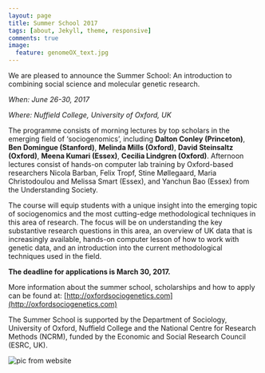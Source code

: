 ```yaml
---
layout: page
title: Summer School 2017
tags: [about, Jekyll, theme, responsive]
comments: true
image:
  feature: genomeOX_text.jpg
---
```



We are pleased to announce the Summer School: An introduction to combining social science and molecular genetic research.

*When: June 26-30, 2017*

*Where: Nuffield College, University of Oxford, UK*

 
The programme consists of morning lectures by top scholars in the emerging field of ‘sociogenomics’, including **Dalton Conley (Princeton)**, **Ben Domingue (Stanford)**, **Melinda Mills (Oxford)**, **David Steinsaltz (Oxford)**, **Meena Kumari (Essex)**, **Cecilia Lindgren (Oxford)**. Afternoon lectures consist of hands-on computer lab training by Oxford-based researchers Nicola Barban, Felix Tropf, Stine Møllegaard, Maria Christodoulou and Melissa Smart (Essex), and Yanchun Bao (Essex) from the Understanding Society.
 
The course will equip students with a unique insight into the emerging topic of sociogenomics and the most cutting-edge methodological techniques in this area of research. The focus will be on understanding the key substantive research questions in this area, an overview of UK data that is increasingly available, hands-on computer lesson of how to work with genetic data, and an introduction into the current methodological techniques used in the field.
 
 
**The deadline for applications is March 30, 2017.**
 
More information about the summer school, scholarships and how to apply can be found at: [http://oxfordsociogenetics.com](http://oxfordsociogenetics.com)
 
The Summer School is supported by the Department of Sociology, University of Oxford, Nuffield College and the National Centre for Research Methods (NCRM), funded by the Economic and Social Research Council (ESRC, UK).


![pic from website](http://oxfordsociogenetics.com/wp-content/uploads/2016/06/BRPhoto_ECSROxford_23.09.16-4-copy.jpg)


